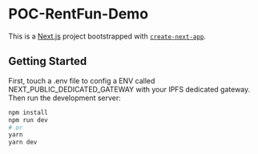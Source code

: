 # POC-RentFun-Demo
This is a [Next.js](https://nextjs.org/) project bootstrapped with [`create-next-app`](https://github.com/vercel/next.js/tree/canary/packages/create-next-app).

## Getting Started

First, touch a .env file to config a ENV called NEXT_PUBLIC_DEDICATED_GATEWAY with your IPFS dedicated gateway.
Then run the development server:

```bash
npm install
npm run dev
# or
yarn
yarn dev
